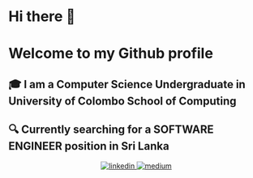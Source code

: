 # Hi there 👋 
# Welcome to my Github profile 
## :mortar_board: I am a Computer Science Undergraduate in University of Colombo School of Computing

## :mag: Currently searching for a SOFTWARE ENGINEER position in Sri Lanka

<p align="center">
  <a href="https://www.linkedin.com/in/sulakshana-ranawake" target="_blank">
    <img src="https://img.icons8.com/color/96/000000/linkedin.png" alt="linkedin"/>
  </a>
  <a href="https://medium.com/@sula.ranawake" target="_blank">
    <img src="https://img.icons8.com/color/96/000000/medium-logo.png" alt="medium"/>
  </a>
</p>
